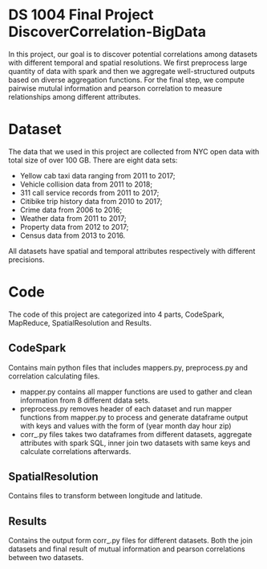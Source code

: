 # DS 1004 Final Project DiscoverCorrelation-BigData

In this project, our goal is to discover potential correlations among datasets with different temporal and spatial resolutions. We first preprocess large quantity of data with spark and then we aggregate well-structured outputs based on diverse aggregation functions. For the final step, we compute pairwise mutulal information and pearson correlation to measure relationships among different attributes.  


# Dataset

The data that we used in this project are collected from NYC open data with total size of over 100 GB. There are eight data sets: 

- Yellow cab taxi data ranging from 2011 to 2017; 
- Vehicle collision data from 2011 to 2018; 
- 311 call service records from 2011 to 2017; 
- Citibike trip history data from 2010 to 2017; 
- Crime data from 2006 to 2016; 
- Weather data from 2011 to 2017; 
- Property data from 2012 to 2017; 
- Census data from 2013 to 2016. 

All datasets have spatial and temporal attributes respectively with different precisions. 

# Code
The code of this project are categorized into 4 parts, CodeSpark, MapReduce, SpatialResolution and Results.

## CodeSpark

Contains main python files that includes mappers.py, preprocess.py and correlation calculating files. 
- mapper.py contains all mapper functions are used to gather and clean information from 8 different ddata sets. 
- preprocess.py removes header of each dataset and run mapper functions from mapper.py to process and generate dataframe output with keys and values with the form of (year month day hour zip)
- corr_.py files takes two dataframes from different datasets, aggregate attributes with spark SQL, inner join two datasets with same keys and calculate correlations afterwards. 

## SpatialResolution

Contains files to transform between longitude and latitude.

## Results 

Contains the output form corr_.py files for different datasets. Both the join datasets and final result of mutual information and pearson correlations between two datasets. 

